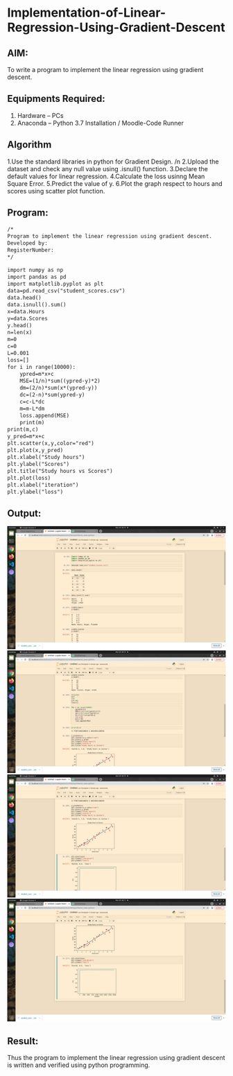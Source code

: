 # Implementation-of-Linear-Regression-Using-Gradient-Descent

## AIM:
To write a program to implement the linear regression using gradient descent.

## Equipments Required:
1. Hardware – PCs
2. Anaconda – Python 3.7 Installation / Moodle-Code Runner

## Algorithm
1.Use the standard libraries in python for Gradient Design. /n
2.Upload the dataset and check any null value using .isnull() function.
3.Declare the default values for linear regression.
4.Calculate the loss usinng Mean Square Error.
5.Predict the value of y.
6.Plot the graph respect to hours and scores using scatter plot function.

## Program:
```
/*
Program to implement the linear regression using gradient descent.
Developed by: 
RegisterNumber:  
*/
```
~~~
import numpy as np
import pandas as pd
import matplotlib.pyplot as plt
data=pd.read_csv("student_scores.csv")
data.head()
data.isnull().sum()
x=data.Hours
y=data.Scores
y.head()
n=len(x)
m=0
c=0
L=0.001
loss=[]
for i in range(10000):
    ypred=m*x+c
    MSE=(1/n)*sum((ypred-y)*2)
    dm=(2/n)*sum(x*(ypred-y))
    dc=(2-n)*sum(ypred-y)
    c=c-L*dc
    m=m-L*dm
    loss.append(MSE)
    print(m)
print(m,c)
y_pred=m*x+c
plt.scatter(x,y,color="red")
plt.plot(x,y_pred)
plt.xlabel("Study hours")
plt.ylabel("Scores")
plt.title("Study hours vs Scores")
plt.plot(loss)
plt.xlabel("iteration")
plt.ylabel("loss")
~~~

## Output:
![linear regression using gradient descent](https://github.com/RanjithD18/Implementation-of-Linear-Regression-Using-Gradient-Descent/blob/main/1.jpeg)
![linear regression using gradient descent](https://github.com/RanjithD18/Implementation-of-Linear-Regression-Using-Gradient-Descent/blob/main/2.jpeg)
![linear regression using gradient descent](https://github.com/RanjithD18/Implementation-of-Linear-Regression-Using-Gradient-Descent/blob/main/3.jpeg)
![linear regression using gradient descent](https://github.com/RanjithD18/Implementation-of-Linear-Regression-Using-Gradient-Descent/blob/main/4.jpeg)

## Result:
Thus the program to implement the linear regression using gradient descent is written and verified using python programming.

